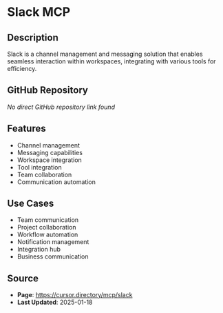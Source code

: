 # Slack MCP

## Description
Slack is a channel management and messaging solution that enables seamless interaction within workspaces, integrating with various tools for efficiency.

## GitHub Repository
*No direct GitHub repository link found*

## Features
- Channel management
- Messaging capabilities
- Workspace integration
- Tool integration
- Team collaboration
- Communication automation

## Use Cases
- Team communication
- Project collaboration
- Workflow automation
- Notification management
- Integration hub
- Business communication

## Source
- **Page**: https://cursor.directory/mcp/slack
- **Last Updated**: 2025-01-18
